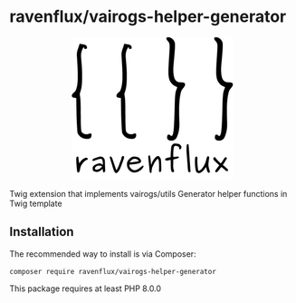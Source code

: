 # ravenflux/vairogs-helper-generator

<p align="center">
  <img alt="logo" src="https://github.com/ravenflux/ravenflux/raw/master/ravenflux.jpg">
</p>

Twig extension that implements vairogs/utils Generator helper functions in Twig template

Installation
------------
The recommended way to install is via Composer:
```shell
composer require ravenflux/vairogs-helper-generator
```
This package requires at least PHP 8.0.0
